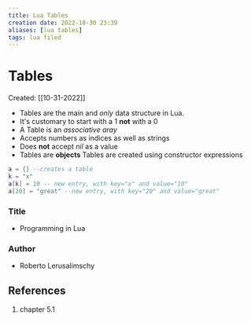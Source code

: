 ```yaml
---
title: Lua Tables
creation date: 2022-10-30 23:39
aliases: [lua tables] 
tags: lua filed
---
```


# Tables
Created: [[10-31-2022]]
- Tables are the main and *only* data structure in Lua.
- It's customary to start with a 1 **not** with a 0
- A Table is an *associative aray*
- Accepts numbers as indices as well as strings
- Does **not** accept *nil* as a value
- Tables are **objects**
Tables are created using constructor expressions
```lua
a = {} --creates a table
k = "x"
a[k] = 10 -- new entry, with key="x" and value="10"
a[20] = "great" --new entry, with key="20" and value="great"
```

### Title
- Programming in Lua
### Author
- Roberto Lerusalimschy
## References
1. chapter 5.1
